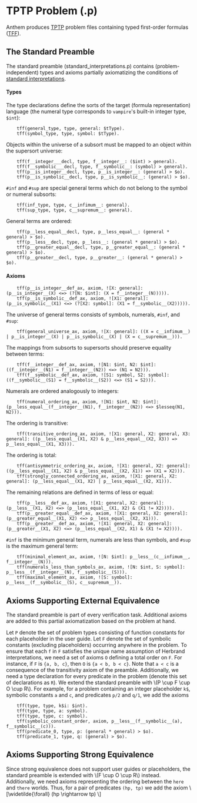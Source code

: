 # TPTP Problem (.p)

Anthem produces [TPTP]() problem files containing typed first-order formulas ([TFF]()).

## The Standard Preamble
The standard preamble (standard_interpretations.p) contains (problem-independent) types and axioms partially axiomatizing the conditions of [standard interpretations](https://doi.org/10.1017/S1471068420000344).

#### Types
The type declarations define the sorts of the target (formula representation) language (the numeral type corresponds to `vampire`'s built-in integer type, `$int`):
```
    tff(general_type, type, general: $tType).
    tff(symbol_type, type, symbol: $tType).
```

Objects within the universe of a subsort must be mapped to an object within the supersort universe:
```
    tff(f__integer___decl, type, f__integer__: ($int) > general).
    tff(f__symbolic___decl, type, f__symbolic__: (symbol) > general).
    tff(p__is_integer__decl, type, p__is_integer__: (general) > $o).
    tff(p__is_symbolic__decl, type, p__is_symbolic__: (general) > $o).
```

`#inf` and `#sup` are special general terms which do not belong to the symbol or numeral subsorts:
```
    tff(inf_type, type, c__infimum__: general).
    tff(sup_type, type, c__supremum__: general).
```

General terms are ordered:
```
    tff(p__less_equal__decl, type, p__less_equal__: (general * general) > $o).
    tff(p__less__decl, type, p__less__: (general * general) > $o).
    tff(p__greater_equal__decl, type, p__greater_equal__: (general * general) > $o).
    tff(p__greater__decl, type, p__greater__: (general * general) > $o).
```

#### Axioms

```
    tff(p__is_integer__def_ax, axiom, ![X: general]: (p__is_integer__(X) <=> (?[N: $int]: (X = f__integer__(N))))).
    tff(p__is_symbolic__def_ax, axiom, ![X1: general]: (p__is_symbolic__(X1) <=> (?[X2: symbol]: (X1 = f__symbolic__(X2))))).
```

The universe of general terms consists of symbols, numerals, `#inf`, and `#sup`:
```
    tff(general_universe_ax, axiom, ![X: general]: ((X = c__infimum__) | p__is_integer__(X) | p__is_symbolic__(X) | (X = c__supremum__))).
```

The mappings from subsorts to supersorts should preserve equality between terms:
```
    tff(f__integer__def_ax, axiom, ![N1: $int, N2: $int]: ((f__integer__(N1) = f__integer__(N2)) <=> (N1 = N2))).
    tff(f__symbolic__def_ax, axiom, ![S1: symbol, S2: symbol]: ((f__symbolic__(S1) = f__symbolic__(S2)) <=> (S1 = S2))).
```

Numerals are ordered analogously to integers:
```
    tff(numeral_ordering_ax, axiom, ![N1: $int, N2: $int]: (p__less_equal__(f__integer__(N1), f__integer__(N2)) <=> $lesseq(N1, N2))).
```

The ordering is transitive:
```
    tff(transitive_ordering_ax, axiom, ![X1: general, X2: general, X3: general]: ((p__less_equal__(X1, X2) & p__less_equal__(X2, X3)) => p__less_equal__(X1, X3))).
```

The ordering is total:
```
    tff(antisymmetric_ordering_ax, axiom, ![X1: general, X2: general]: ((p__less_equal__(X1, X2) & p__less_equal__(X2, X1)) => (X1 = X2))).
    tff(strongly_connected_ordering_ax, axiom, ![X1: general, X2: general]: (p__less_equal__(X1, X2) | p__less_equal__(X2, X1))).
```

The remaining relations are defined in terms of less or equal:
```
    tff(p__less__def_ax, axiom, ![X1: general, X2: general]: (p__less__(X1, X2) <=> (p__less_equal__(X1, X2) & (X1 != X2)))).
    tff(p__greater_equal__def_ax, axiom, ![X1: general, X2: general]: (p__greater_equal__(X1, X2) <=> p__less_equal__(X2, X1))).
    tff(p__greater__def_ax, axiom, ![X1: general, X2: general]: (p__greater__(X1, X2) <=> (p__less_equal__(X2, X1) & (X1 != X2)))).
```

`#inf` is the minimum general term, numerals are less than symbols, and `#sup` is the maximum general term:
```
    tff(minimal_element_ax, axiom, ![N: $int]: p__less__(c__infimum__, f__integer__(N))).
    tff(numerals_less_than_symbols_ax, axiom, ![N: $int, S: symbol]: p__less__(f__integer__(N), f__symbolic__(S))).
    tff(maximal_element_ax, axiom, ![S: symbol]: p__less__(f__symbolic__(S), c__supremum__)).
```

## Axioms Supporting External Equivalence
The standard preamble is part of every verification task.
Additional axioms are added to this partial axiomatization based on the problem at hand.

Let `P` denote the set of problem types consisting of function constants for each placeholder in the user guide.
Let `F` denote the set of symbolic constants (excluding placeholders) occurring anywhere in the problem.
To ensure that each `f` in `F` satisfies the unique name assumption of Herbrand interpretations, we need a set of axioms `O` defining a total order on `F`.
For instance, if `F` is `{a, b, c}`, then `O` is `{a < b, b < c}`.
Note that `a < c` is a consequence of the transitivity axiom of the preamble.
Additionally, we need a type declaration for every predicate in the problem (denote this set of declarations as `R`).
We extend the standard preamble with \\(P \cup F \cup O \cup R\\).
For example, for a problem containing an integer placeholder `k$`, symbolic constants `a` and `c`, and predicates `p/2` and `q/1`, we add the axioms
```
    tff(type, type, k$i: $int).
    tff(type, type, a: symbol).
    tff(type, type, c: symbol).
    tff(symbolic_constant_order, axiom, p__less__(f__symbolic__(a), f__symbolic__(c))).
    tff(predicate_0, type, p: (general * general) > $o).
    tff(predicate_1, type, q: (general) > $o).
```

## Axioms Supporting Strong Equivalence
Since strong equivalence does not support user guides or placeholders, the standard preamble is extended with \\(F \cup O \cup R\\) instead.
Additionally, we need axioms representing the ordering between the `here` and `there` worlds.
Thus, for a pair of predicates `(hp, tp)` we add the axiom
\\[\widetilde{\forall} (hp \rightarrow tp) \\]
